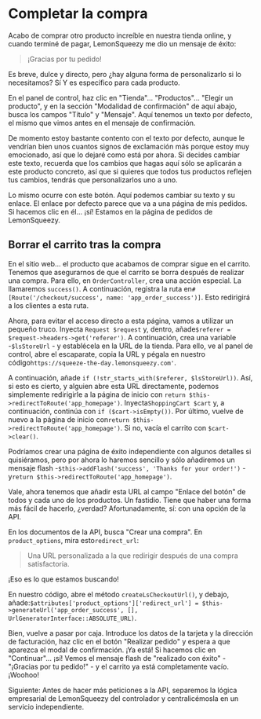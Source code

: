 # Completar la compra

Acabo de comprar otro producto increíble en nuestra tienda online, y cuando terminé de pagar, LemonSqueezy me dio un mensaje de éxito:

> ¡Gracias por tu pedido!

Es breve, dulce y directo, pero ¿hay alguna forma de personalizarlo si lo necesitamos? Sí Y es específico para cada producto.

En el panel de control, haz clic en "Tienda"... "Productos"... "Elegir un producto", y en la sección "Modalidad de confirmación" de aquí abajo, busca los campos "Título" y "Mensaje". Aquí tenemos un texto por defecto, el mismo que vimos antes en el mensaje de confirmación.

De momento estoy bastante contento con el texto por defecto, aunque le vendrían bien unos cuantos signos de exclamación más porque estoy muy emocionado, así que lo dejaré como está por ahora. Si decides cambiar este texto, recuerda que los cambios que hagas aquí sólo se aplicarán a este producto concreto, así que si quieres que todos tus productos reflejen tus cambios, tendrás que personalizarlos uno a uno.

Lo mismo ocurre con este botón. Aquí podemos cambiar su texto y su enlace. El enlace por defecto parece que va a una página de mis pedidos. Si hacemos clic en él... ¡sí! Estamos en la página de pedidos de LemonSqueezy.

## Borrar el carrito tras la compra

En el sitio web... el producto que acabamos de comprar sigue en el carrito. Tenemos que asegurarnos de que el carrito se borra después de realizar una compra. Para ello, en `OrderController`, crea una acción especial. La llamaremos `success()`. A continuación, registra la ruta en`#[Route('/checkout/success', name: 'app_order_success')]`. Esto redirigirá a los clientes a esta ruta.

Ahora, para evitar el acceso directo a esta página, vamos a utilizar un pequeño truco. Inyecta `Request $request` y, dentro, añade`$referer = $request->headers->get('referer')`. A continuación, crea una variable -`$lsStoreUrl` - y establécela en la URL de la tienda. Para ello, ve al panel de control, abre el escaparate, copia la URL y pégala en nuestro código`https://squeeze-the-day.lemonsqueezy.com'`.

A continuación, añade `if (!str_starts_with($referer, $lsStoreUrl))`. Así, si esto es cierto, y alguien abre esta URL directamente, podemos simplemente redirigirle a la página de inicio con `return $this->redirectToRoute('app_homepage')`. Inyecta`ShoppingCart $cart` y, a continuación, continúa con `if ($cart->isEmpty())`. Por último, vuelve de nuevo a la página de inicio con`return $this->redirectToRoute('app_homepage')`. Si no, vacía el carrito con `$cart->clear()`.

Podríamos crear una página de éxito independiente con algunos detalles si quisiéramos, pero por ahora lo haremos sencillo y sólo añadiremos un mensaje flash -`$this->addFlash('success', 'Thanks for your order!')` - y`return $this->redirectToRoute('app_homepage')`.

Vale, ahora tenemos que añadir esta URL al campo "Enlace del botón" de todos y cada uno de los productos. Un fastidio. Tiene que haber una forma más fácil de hacerlo, ¿verdad? Afortunadamente, sí: con una opción de la API.

En los documentos de la API, busca "Crear una compra". En `product_options`, mira esto`redirect_url`:

> Una URL personalizada a la que redirigir después de una compra satisfactoria.

¡Eso es lo que estamos buscando!

En nuestro código, abre el método `createLsCheckoutUrl()`, y debajo, añade:`$attributes['product_options']['redirect_url'] = $this->generateUrl('app_order_success', [], UrlGeneratorInterface::ABSOLUTE_URL)`.

Bien, vuelve a pasar por caja. Introduce los datos de la tarjeta y la dirección de facturación, haz clic en el botón "Realizar pedido" y espera a que aparezca el modal de confirmación. ¡Ya está! Si hacemos clic en "Continuar"... ¡sí! Vemos el mensaje flash de "realizado con éxito" - "¡Gracias por tu pedido!" - y el carrito ya está completamente vacío. ¡Woohoo!

Siguiente: Antes de hacer más peticiones a la API, separemos la lógica empresarial de LemonSqueezy del controlador y centralicémosla en un servicio independiente.
